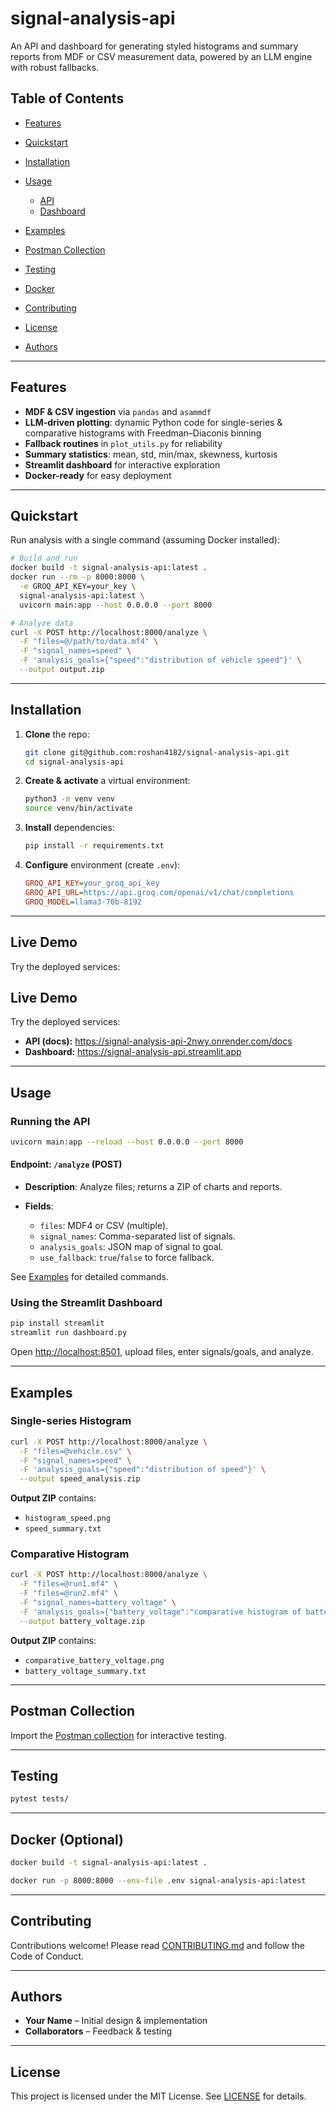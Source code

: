 # signal-analysis-api

&#x20; &#x20;

An API and dashboard for generating styled histograms and summary reports from MDF or CSV measurement data, powered by an LLM engine with robust fallbacks.

## Table of Contents

* [Features](#features)
* [Quickstart](#quickstart)
* [Installation](#installation)
* [Usage](#usage)

  * [API](#running-the-api)
  * [Dashboard](#using-the-streamlit-dashboard)
* [Examples](#examples)
* [Postman Collection](#postman-collection)
* [Testing](#testing)
* [Docker](#docker-optional)
* [Contributing](#contributing)
* [License](#license)
* [Authors](#authors)

---

## Features

* **MDF & CSV ingestion** via `pandas` and `asammdf`
* **LLM-driven plotting**: dynamic Python code for single-series & comparative histograms with Freedman–Diaconis binning
* **Fallback routines** in `plot_utils.py` for reliability
* **Summary statistics**: mean, std, min/max, skewness, kurtosis
* **Streamlit dashboard** for interactive exploration
* **Docker-ready** for easy deployment

---

## Quickstart

Run analysis with a single command (assuming Docker installed):

```bash
# Build and run
docker build -t signal-analysis-api:latest .
docker run --rm -p 8000:8000 \
  -e GROQ_API_KEY=your_key \
  signal-analysis-api:latest \
  uvicorn main:app --host 0.0.0.0 --port 8000

# Analyze data
curl -X POST http://localhost:8000/analyze \
  -F "files=@/path/to/data.mf4" \
  -F "signal_names=speed" \
  -F 'analysis_goals={"speed":"distribution of vehicle speed"}' \
  --output output.zip
```

---

## Installation

1. **Clone** the repo:

   ```bash
   git clone git@github.com:roshan4182/signal-analysis-api.git
   cd signal-analysis-api
   ```
2. **Create & activate** a virtual environment:

   ```bash
   python3 -m venv venv
   source venv/bin/activate
   ```
3. **Install** dependencies:

   ```bash
   pip install -r requirements.txt
   ```
4. **Configure** environment (create `.env`):

   ```ini
   GROQ_API_KEY=your_groq_api_key
   GROQ_API_URL=https://api.groq.com/openai/v1/chat/completions
   GROQ_MODEL=llama3-70b-8192
   ```

---

## Live Demo

Try the deployed services:

## Live Demo

Try the deployed services:

- **API (docs):** https://signal-analysis-api-2nwy.onrender.com/docs  
- **Dashboard:**  https://signal-analysis-api.streamlit.app


---

## Usage

### Running the API

```bash
uvicorn main:app --reload --host 0.0.0.0 --port 8000
```

#### Endpoint: `/analyze` (POST)

* **Description**: Analyze files; returns a ZIP of charts and reports.
* **Fields**:

  * `files`: MDF4 or CSV (multiple).
  * `signal_names`: Comma-separated list of signals.
  * `analysis_goals`: JSON map of signal to goal.
  * `use_fallback`: `true`/`false` to force fallback.

See [Examples](#examples) for detailed commands.

### Using the Streamlit Dashboard

```bash
pip install streamlit
streamlit run dashboard.py
```

Open [http://localhost:8501](http://localhost:8501), upload files, enter signals/goals, and analyze.

---

## Examples

### Single-series Histogram

```bash
curl -X POST http://localhost:8000/analyze \
  -F "files=@vehicle.csv" \
  -F "signal_names=speed" \
  -F 'analysis_goals={"speed":"distribution of speed"}' \
  --output speed_analysis.zip
```

**Output ZIP** contains:

* `histogram_speed.png`
* `speed_summary.txt`

### Comparative Histogram

```bash
curl -X POST http://localhost:8000/analyze \
  -F "files=@run1.mf4" \
  -F "files=@run2.mf4" \
  -F "signal_names=battery_voltage" \
  -F 'analysis_goals={"battery_voltage":"comparative histogram of battery voltage across runs"}' \
  --output battery_voltage.zip
```

**Output ZIP** contains:

* `comparative_battery_voltage.png`
* `battery_voltage_summary.txt`

---

## Postman Collection

Import the [Postman collection](postman_collection.json) for interactive testing.

---

## Testing

```bash
pytest tests/
```

---

## Docker (Optional)

```bash
docker build -t signal-analysis-api:latest .

docker run -p 8000:8000 --env-file .env signal-analysis-api:latest
```

---

## Contributing

Contributions welcome! Please read [CONTRIBUTING.md](CONTRIBUTING.md) and follow the Code of Conduct.

---

## Authors

* **Your Name** – Initial design & implementation
* **Collaborators** – Feedback & testing

---

## License

This project is licensed under the MIT License. See [LICENSE](LICENSE) for details.
